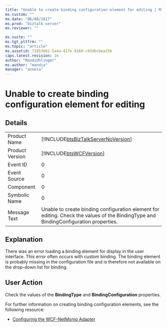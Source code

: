 ```yaml
---
title: "Unable to create binding configuration element for editing | Microsoft Docs"
ms.custom: ""
ms.date: "06/08/2017"
ms.prod: "biztalk-server"
ms.reviewer: ""

ms.suite: ""
ms.tgt_pltfrm: ""
ms.topic: "article"
ms.assetid: 71853662-5a4a-417e-8160-c93dbcbea336
caps.latest.revision: 16
author: "MandiOhlinger"
ms.author: "mandia"
manager: "anneta"
---
```

# Unable to create binding configuration element for editing
## Details  
  
|                 |                                                                                                                                      |
|-----------------|--------------------------------------------------------------------------------------------------------------------------------------|
|  Product Name   |                          [!INCLUDE[btsBizTalkServerNoVersion](../includes/btsbiztalkservernoversion-md.md)]                          |
| Product Version |                                      [!INCLUDE[btsWCFVersion](../includes/btswcfversion-md.md)]                                      |
|    Event ID     |                                                                  0                                                                   |
|  Event Source   |                                                                  0                                                                   |
|    Component    |                                                                  0                                                                   |
|  Symbolic Name  |                                                                  0                                                                   |
|  Message Text   | Unable to create binding configuration element for editing. Check the values of the BindingType and BindingConfiguration properties. |
  
## Explanation  
 There was an error loading a binding element for display in the user interface. This error often occurs with custom binding. The binding element is probably missing in the configuration file and is therefore not available on the drop-down list for binding.  
  
## User Action  
 Check the values of the **BindingType** and **BindingConfiguration** properties.  
  
 For further information on creating binding configuration elements, see the following resource:  
  
-   [Configuring the WCF-NetMsmq Adapter](../core/configuring-the-wcf-netmsmq-adapter.md)